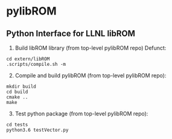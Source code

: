# pylibROM
## Python Interface for LLNL libROM 

1. Build libROM library (from top-level pylibROM repo) Defunct:
  ```
  cd extern/libROM
  .scripts/compile.sh -m
  ```

2. Compile and build pylibROM (from top-level pylibROM repo):
  ```
  mkdir build
  cd build
  cmake ..
  make
  ```
  
3. Test python package (from top-level pylibROM repo):
  ```
  cd tests
  python3.6 testVector.py
  ```

